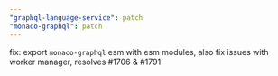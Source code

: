 ```yaml
---
"graphql-language-service": patch
"monaco-graphql": patch
---
```


fix: export `monaco-graphql` esm with esm modules, also fix issues with worker manager, resolves #1706 & #1791
